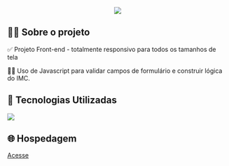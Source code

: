 <p align="center">
  <img src="to_readme.gif">
</p>

<h2>👨‍💻 Sobre o projeto</h2>

<p>
  ✅ Projeto Front-end - totalmente responsivo para todos os tamanhos de tela <br> 
  
  👨‍💻 Uso de Javascript para validar campos de formulário e construir lógica do IMC.
</p>

<h2>🚀 Tecnologias Utilizadas</h2>
<div align="left">
  <img src="https://skillicons.dev/icons?i=html,css,js,vscode"></img>
</div>


<h2>🌐 Hospedagem</h2>

<a href="https://imc-calc-kc.netlify.app/">Acesse</a>

